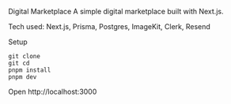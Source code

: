 Digital Marketplace
A simple digital marketplace built with Next.js.

Tech used: Next.js, Prisma, Postgres, ImageKit, Clerk, Resend

Setup

```
git clone
git cd
pnpm install
pnpm dev
```

Open http://localhost:3000
